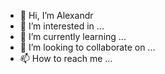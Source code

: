 - 👋 Hi, I’m Alexandr
- 👀 I’m interested in ...
- 🌱 I’m currently learning ...
- 💞️ I’m looking to collaborate on ...
- 📫 How to reach me ...

<!---
DorianGarret/DorianGarret is a ✨ special ✨ repository because its `README.md` (this file) appears on your GitHub profile.
You can click the Preview link to take a look at your changes.
--->
